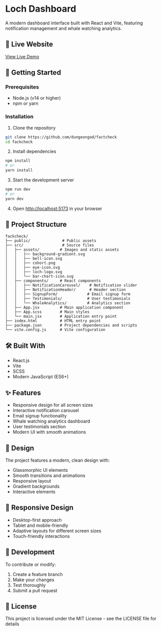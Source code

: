 # Loch Dashboard

A modern dashboard interface built with React and Vite, featuring notification management and whale watching analytics.

## 🔗 Live Website
[View Live Demo](https://factcheck-tau.vercel.app/)

## 🚀 Getting Started

### Prerequisites
- Node.js (v14 or higher)
- npm or yarn

### Installation
1. Clone the repository
```bash
git clone https://github.com/dungeongod/factcheck
cd fackcheck
```

2. Install dependencies
```bash
npm install
# or
yarn install
```

3. Start the development server
```bash
npm run dev
# or
yarn dev
```

4. Open [http://localhost:5173](http://localhost:5173) in your browser

## 📁 Project Structure

```
fackcheck/
├── public/              # Public assets
├── src/                 # Source files
│   ├── assets/         # Images and static assets
│   │   ├── background-gradient.svg
│   │   ├── bell-icon.svg
│   │   ├── cohort.png
│   │   ├── eye-icon.svg
│   │   ├── loch-logo.svg
│   │   └── bar-chart-icon.svg
│   ├── components/     # React components
│   │   ├── NotificationCarousel/    # Notification slider
│   │   ├── NotificationHeader/      # Header section
│   │   ├── SignupForm/             # Email signup form
│   │   ├── Testimonials/           # User testimonials
│   │   └── WhaleAnalytics/         # Analytics section
│   ├── App.jsx         # Main application component
│   ├── App.scss        # Main styles
│   └── main.jsx        # Application entry point
├── index.html          # HTML entry point
├── package.json        # Project dependencies and scripts
└── vite.config.js      # Vite configuration
```

## 🛠️ Built With
- React.js
- Vite
- SCSS
- Modern JavaScript (ES6+)

## ✨ Features
- Responsive design for all screen sizes
- Interactive notification carousel
- Email signup functionality
- Whale watching analytics dashboard
- User testimonials section
- Modern UI with smooth animations

## 🎨 Design
The project features a modern, clean design with:
- Glassmorphic UI elements
- Smooth transitions and animations
- Responsive layout
- Gradient backgrounds
- Interactive elements

## 📱 Responsive Design
- Desktop-first approach
- Tablet and mobile-friendly
- Adaptive layouts for different screen sizes
- Touch-friendly interactions

## 🔧 Development
To contribute or modify:
1. Create a feature branch
2. Make your changes
3. Test thoroughly
4. Submit a pull request

## 📄 License
This project is licensed under the MIT License - see the LICENSE file for details
